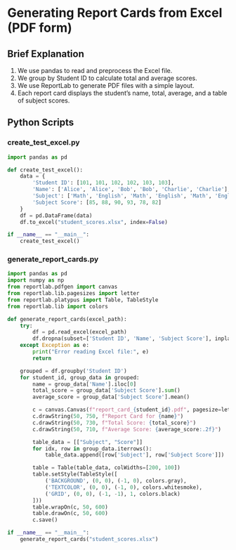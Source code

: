 
# Generating Report Cards from Excel (PDF form)

## Brief Explanation
1. We use pandas to read and preprocess the Excel file.  
2. We group by Student ID to calculate total and average scores.  
3. We use ReportLab to generate PDF files with a simple layout.  
4. Each report card displays the student’s name, total, average, and a table of subject scores.

## Python Scripts

### create_test_excel.py
```python
import pandas as pd

def create_test_excel():
    data = {
        'Student ID': [101, 101, 102, 102, 103, 103],
        'Name': ['Alice', 'Alice', 'Bob', 'Bob', 'Charlie', 'Charlie'],
        'Subject': ['Math', 'English', 'Math', 'English', 'Math', 'English'],
        'Subject Score': [85, 88, 90, 93, 78, 82]
    }
    df = pd.DataFrame(data)
    df.to_excel("student_scores.xlsx", index=False)

if __name__ == "__main__":
    create_test_excel()
```

### generate_report_cards.py
```python
import pandas as pd
import numpy as np
from reportlab.pdfgen import canvas
from reportlab.lib.pagesizes import letter
from reportlab.platypus import Table, TableStyle
from reportlab.lib import colors

def generate_report_cards(excel_path):
    try:
        df = pd.read_excel(excel_path)
        df.dropna(subset=['Student ID', 'Name', 'Subject Score'], inplace=True)
    except Exception as e:
        print("Error reading Excel file:", e)
        return

    grouped = df.groupby('Student ID')
    for student_id, group_data in grouped:
        name = group_data['Name'].iloc[0]
        total_score = group_data['Subject Score'].sum()
        average_score = group_data['Subject Score'].mean()

        c = canvas.Canvas(f"report_card_{student_id}.pdf", pagesize=letter)
        c.drawString(50, 750, f"Report Card for {name}")
        c.drawString(50, 730, f"Total Score: {total_score}")
        c.drawString(50, 710, f"Average Score: {average_score:.2f}")

        table_data = [["Subject", "Score"]]
        for idx, row in group_data.iterrows():
            table_data.append([row['Subject'], row['Subject Score']])

        table = Table(table_data, colWidths=[200, 100])
        table.setStyle(TableStyle([
            ('BACKGROUND', (0, 0), (-1, 0), colors.gray),
            ('TEXTCOLOR', (0, 0), (-1, 0), colors.whitesmoke),
            ('GRID', (0, 0), (-1, -1), 1, colors.black)
        ]))
        table.wrapOn(c, 50, 600)
        table.drawOn(c, 50, 600)
        c.save()

if __name__ == "__main__":
    generate_report_cards("student_scores.xlsx")
```